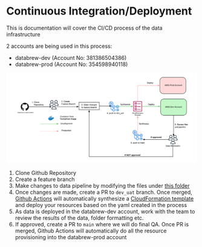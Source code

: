 # Continuous Integration/Deployment

This is documentation will cover the CI/CD process of the data infrastructure

2 accounts are being used in this process:
- databrew-dev (Account No: 381386504386)
- databrew-prod (Account No: 354598940118)

![My Image](../images/cicd.png)

1. Clone Github Repository
2. Create a feature branch
3. Make changes to data pipeline by modifying the files under [this folder](../ecs_data_workflow)
4. Once changes are made, create a PR to `dev_uat` branch. Once merged, [Github Actions](../.github/workflows) will automatically synthesize a [CloudFormation template](https://aws.amazon.com/cloudformation/resources/templates/) and deploy your resources based on the yaml created in the process
5. As data is deployed in the databrew-dev account, work with the team to review the results of the data, folder formatting etc.
6. If approved, create a PR to `main` where we will do final QA. Once PR is merged, Github Actions will automatically do all the resource provisioning into the databrew-prod account

